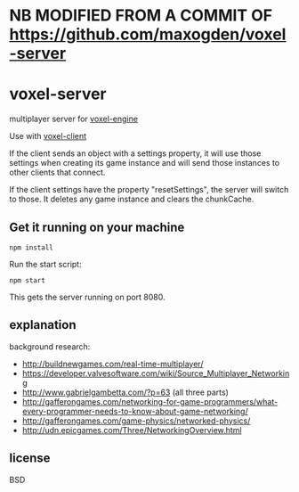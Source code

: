 # NB MODIFIED FROM A COMMIT OF https://github.com/maxogden/voxel-server

# voxel-server

multiplayer server for [voxel-engine](http://github.com/maxogden/voxel-engine)

Use with [voxel-client](https://github.com/maxogden/voxel-client)

If the client sends an object with a settings property, it will use those settings when creating its game instance and will send those instances to other clients that connect.

If the client settings have the property "resetSettings", the server will switch to those. It deletes any game instance and clears the chunkCache.

## Get it running on your machine

```
npm install
```

Run the start script:

```
npm start
```

This gets the server running on port 8080.

## explanation

background research:

- http://buildnewgames.com/real-time-multiplayer/
- https://developer.valvesoftware.com/wiki/Source_Multiplayer_Networking
- http://www.gabrielgambetta.com/?p=63 (all three parts)
- http://gafferongames.com/networking-for-game-programmers/what-every-programmer-needs-to-know-about-game-networking/
- http://gafferongames.com/game-physics/networked-physics/
- http://udn.epicgames.com/Three/NetworkingOverview.html

## license

BSD
